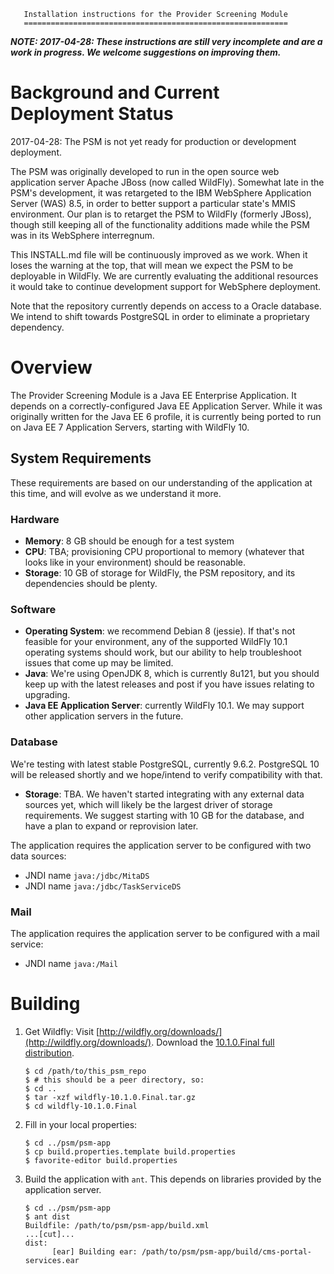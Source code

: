        Installation instructions for the Provider Screening Module
       ===========================================================

***NOTE: 2017-04-28: These instructions are still very incomplete and
   are a work in progress.  We welcome suggestions on improving
   them.***

# Background and Current Deployment Status

2017-04-28: The PSM is not yet ready for production or development deployment.

The PSM was originally developed to run in the open source web
application server Apache JBoss (now called WildFly).  Somewhat late
in the PSM's development, it was retargeted to the IBM WebSphere
Application Server (WAS) 8.5, in order to better support a particular
state's MMIS environment.  Our plan is to retarget the PSM to WildFly
(formerly JBoss), though still keeping all of the functionality
additions made while the PSM was in its WebSphere interregnum.

This INSTALL.md file will be continuously improved as we work.  When
it loses the warning at the top, that will mean we expect the PSM to
be deployable in WildFly.  We are currently evaluating the additional
resources it would take to continue development support for WebSphere
deployment.

Note that the repository currently depends on access to a Oracle
database.  We intend to shift towards PostgreSQL in order to eliminate
a proprietary dependency.

# Overview

The Provider Screening Module is a Java EE Enterprise Application. It depends
on a correctly-configured Java EE Application Server. While it was originally
written for the Java EE 6 profile, it is currently being ported to run on Java
EE 7 Application Servers, starting with WildFly 10.

## System Requirements

These requirements are based on our understanding of the application at this
time, and will evolve as we understand it more.

### Hardware

- **Memory**: 8 GB should be enough for a test system
- **CPU**: TBA; provisioning CPU proportional to memory (whatever that looks
  like in your environment) should be reasonable.
- **Storage**: 10 GB of storage for WildFly, the PSM repository, and its
  dependencies should be plenty.

### Software

- **Operating System**: we recommend Debian 8 (jessie). If that's not feasible
  for your environment, any of the supported WildFly 10.1 operating systems
  should work, but our ability to help troubleshoot issues that come up may be
  limited.
- **Java**: We're using OpenJDK 8, which is currently 8u121, but you should
  keep up with the latest releases and post if you have issues relating to
  upgrading.
- **Java EE Application Server**: currently WildFly 10.1. We may support other
  application servers in the future.

### Database

We're testing with latest stable PostgreSQL, currently 9.6.2. PostgreSQL 10
will be released shortly and we hope/intend to verify compatibility with that.

- **Storage**: TBA. We haven't started integrating with any external data
  sources yet, which will likely be the largest driver of storage requirements.
  We suggest starting with 10 GB for the database, and have a plan to expand or
  reprovision later.

The application requires the application server to be configured with two data sources:

- JNDI name `java:/jdbc/MitaDS`
- JNDI name `java:/jdbc/TaskServiceDS`

### Mail

The application requires the application server to be configured with a mail service:
- JNDI name `java:/Mail`

# Building

1. Get Wildfly: Visit
   [http://wildfly.org/downloads/](http://wildfly.org/downloads/). Download
   the [10.1.0.Final full
   distribution](http://download.jboss.org/wildfly/10.1.0.Final/wildfly-10.1.0.Final.tar.gz).

   ```ShellSession
   $ cd /path/to/this_psm_repo
   $ # this should be a peer directory, so:
   $ cd ..
   $ tar -xzf wildfly-10.1.0.Final.tar.gz
   $ cd wildfly-10.1.0.Final
   ```

1. Fill in your local properties:

   ```ShellSession
   $ cd ../psm/psm-app
   $ cp build.properties.template build.properties
   $ favorite-editor build.properties
   ```

1. Build the application with `ant`. This depends on libraries provided by the
   application server.

   ```ShellSession
   $ cd ../psm/psm-app
   $ ant dist
   Buildfile: /path/to/psm/psm-app/build.xml
   ...[cut]...
   dist:
         [ear] Building ear: /path/to/psm/psm-app/build/cms-portal-services.ear
   ```
